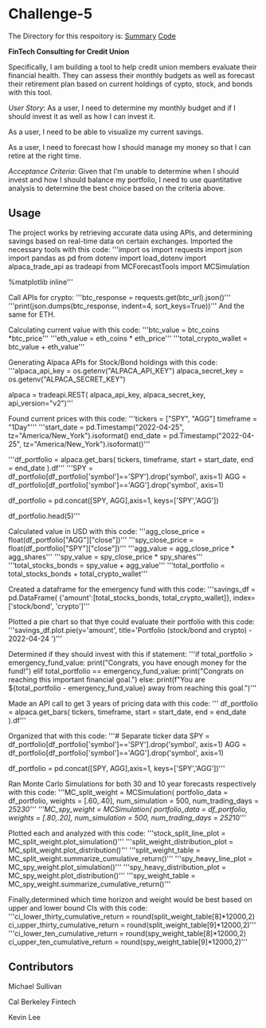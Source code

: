 # Challenge-5
The Directory for this respoitory is:
[Summary](https://github.com/mimisull/Challenge-5/blob/main/README.md)
[Code](https://github.com/mimisull/Challenge-5/blob/main/financial_planning_tools.ipynb)

**FinTech Consulting for Credit Union**

Specifically, I am building a tool to help credit union members evaluate their financial health. They can assess their monthly budgets as well as forecast their retirement plan based on current holdings of cypto, stock, and bonds with this tool.

*User Story*:
As a user, I need to determine my monthly budget and if I should invest it as well as how I can invest it.

As a user, I need to be able to visualize my current savings.

As a user, I need to forecast how I should manage my money so that I can retire at the right time.

*Acceptance Criteria*:
Given that I’m unable to determine when I should invest and how I should balance my portfolio, I need to use quantitative analysis to determine the best choice based on the criteria above.


## Usage
The project works by retrieving accurate data using APIs, and determining savings based on real-time data on certain exchanges.
Imported the necessary tools with this code:
'''import os
import requests
import json
import pandas as pd
from dotenv import load_dotenv
import alpaca_trade_api as tradeapi
from MCForecastTools import MCSimulation

%matplotlib inline'''

Call APIs for crypto:
'''btc_response = requests.get(btc_url).json()'''
'''print(json.dumps(btc_response, indent=4, sort_keys=True))'''
And the same for ETH.

Calculating current value with this code:
'''btc_value = btc_coins *btc_price'''
'''eth_value = eth_coins * eth_price'''
'''total_crypto_wallet = btc_value + eth_value'''

Generating Alpaca APIs for Stock/Bond holdings with this code:
'''alpaca_api_key = os.getenv("ALPACA_API_KEY")
alpaca_secret_key = os.getenv("ALPACA_SECRET_KEY")

alpaca = tradeapi.REST(
    alpaca_api_key,
    alpaca_secret_key,
    api_version="v2")'''

Found current prices with this code:
'''tickers = ["SPY", "AGG"]
timeframe = "1Day"'''
'''start_date = pd.Timestamp("2022-04-25", tz="America/New_York").isoformat()
end_date = pd.Timestamp("2022-04-25", tz="America/New_York").isoformat()'''

'''df_portfolio = alpaca.get_bars(
    tickers,
    timeframe,
    start = start_date,
    end = end_date
).df'''
'''SPY = df_portfolio[df_portfolio['symbol']=='SPY'].drop('symbol', axis=1)
AGG = df_portfolio[df_portfolio['symbol']=='AGG'].drop('symbol', axis=1)


df_portfolio = pd.concat([SPY, AGG],axis=1, keys=['SPY','AGG'])

df_portfolio.head(5)'''

Calculated value in USD with this code:
'''agg_close_price = float(df_portfolio["AGG"]["close"])'''
'''spy_close_price = float(df_portfolio["SPY"]["close"])'''
'''agg_value = agg_close_price * agg_shares'''
'''spy_value = spy_close_price * spy_shares'''
'''total_stocks_bonds = spy_value + agg_value'''
'''total_portfolio = total_stocks_bonds + total_crypto_wallet'''

Created a dataframe for the emergency fund with this code:
'''savings_df = pd.DataFrame(
    {'amount':[total_stocks_bonds, total_crypto_wallet]},
    index=['stock/bond', 'crypto']'''

Plotted a pie chart so that thye could evaluate their portfolio with this code:
'''savings_df.plot.pie(y='amount', title='Portfolio (stock/bond and crypto) - 2022-04-24 ')'''

Determined if they should invest with this if statement:
'''if total_portfolio > emergency_fund_value:
    print("Congrats, you have enough money for the fund!")
elif total_portfolio == emergency_fund_value:
    print("Congrats on reaching this important financial goal.")
else:
    print(f"You are ${total_portfolio - emergency_fund_value} away from reaching this goal.")'''

Made an API call to get 3 years of pricing data with this code:
''' df_portfolio = alpaca.get_bars(
    tickers,
    timeframe,
    start = start_date,
    end = end_date
).df'''

Organized that with this code:
'''# Separate ticker data
SPY = df_portfolio[df_portfolio['symbol']=='SPY'].drop('symbol', axis=1)
AGG = df_portfolio[df_portfolio['symbol']=='AGG'].drop('symbol', axis=1)

df_portfolio = pd.concat([SPY, AGG],axis=1, keys=['SPY','AGG'])'''

Ran Monte Carlo Simulations for both 30 and 10 year forecasts respectively with this code:
'''MC_split_weight = MCSimulation(
    portfolio_data = df_portfolio,
    weights = [.60,.40],
    num_simulation = 500,
    num_trading_days = 252*30'''
'''MC_spy_weight = MCSimulation(
    portfolio_data = df_portfolio,
    weights = [.80,.20],
    num_simulation = 500,
    num_trading_days = 252*10'''

Plotted each and analyzed with this code:
'''stock_split_line_plot = MC_split_weight.plot_simulation()'''
'''split_weight_distribution_plot = MC_split_weight.plot_distribution()'''
'''split_weight_table = MC_split_weight.summarize_cumulative_return()'''
'''spy_heavy_line_plot = MC_spy_weight.plot_simulation()'''
'''spy_heavy_distribution_plot = MC_spy_weight.plot_distribution()'''
'''spy_weight_table = MC_spy_weight.summarize_cumulative_return()'''

Finally,determined which time horizon and weight would be best based on upper and lower bound CIs with this code:
'''ci_lower_thirty_cumulative_return = round(split_weight_table[8]*12000,2)
ci_upper_thirty_cumulative_return = round(split_weight_table[9]*12000,2)'''
'''ci_lower_ten_cumulative_return = round(spy_weight_table[8]*12000,2)
ci_upper_ten_cumulative_return = round(spy_weight_table[9]*12000,2)'''

## Contributors
Michael Sullivan

Cal Berkeley Fintech 

Kevin Lee